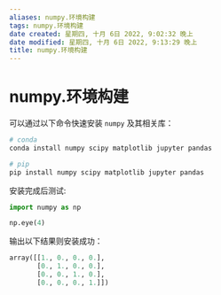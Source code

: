 ```yaml
---
aliases: numpy.环境构建
tags: numpy.环境构建
date created: 星期四, 十月 6日 2022, 9:02:32 晚上
date modified: 星期四, 十月 6日 2022, 9:13:29 晚上
title: numpy.环境构建
---
```


# numpy.环境构建

可以通过以下命令快速安装 `numpy` 及其相关库：

```bash
# conda
conda install numpy scipy matplotlib jupyter pandas
```

```bash
# pip
pip install numpy scipy matplotlib jupyter pandas
```

安装完成后测试:

```python
import numpy as np

np.eye(4)
```

输出以下结果则安装成功：

```python
array([[1., 0., 0., 0.],
       [0., 1., 0., 0.],
       [0., 0., 1., 0.],
       [0., 0., 0., 1.]])
```
